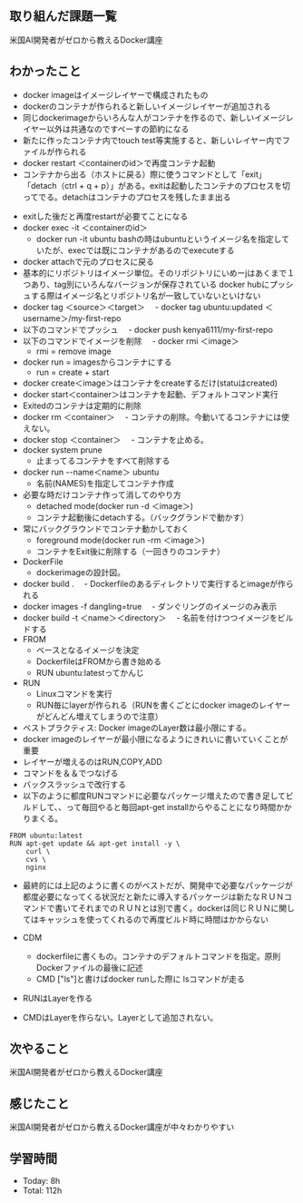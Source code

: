 ## 取り組んだ課題一覧
米国AI開発者がゼロから教えるDocker講座
## わかったこと
- docker imageはイメージレイヤーで構成されたもの
- dockerのコンテナが作られると新しいイメージレイヤーが追加される
- 同じdockerimageからいろんな人がコンテナを作るので、新しいイメージレイヤー以外は共通なのですぺーすの節約になる
- 新たに作ったコンテナ内でtouch test等実施すると、新しいレイヤー内でファイルが作られる
- docker restart ＜containerのid＞で再度コンテナ起動
- コンテナから出る（ホストに戻る）際に使うコマンドとして「exit」「detach（ctrl + q + p）」がある。exitは起動したコンテナのプロセスを切ってでる。detachはコンテナのプロセスを残したまま出る
 <!-- - exit後にdocker ps -aのSTATUS列は「Up」のまま。detachあとは「Exited」となっている -->
- exitした後だと再度restartが必要てことになる
- docker exec -it ＜containerのid＞
  - docker run -it ubuntu bashの時はubuntuというイメージ名を指定していたが、execでは既にコンテナがあるのでexecuteする
- docker attachで元のプロセスに戻る
- 基本的にリポジトリはイメージ単位。そのリポジトリにいめーjはあくまで１つあり、tag別にいろんなバージョンが保存されている
docker hubにプッシュする際はイメージ名とリポジトリ名が一致していないといけない
- docker tag ＜source＞＜target＞
　- docker tag ubuntu:updated ＜username＞/my-first-repo
- 以下のコマンドでプッシュ
　- docker push kenya6111/my-first-repo
- 以下のコマンドでイメージを削除
　- docker rmi ＜image＞
  - rmi = remove image
- docker run = imagesからコンテナにする
  - run = create + start
- docker create＜image＞はコンテナをcreateするだけ(statuはcreated)
- docker start＜container＞はコンテナを起動、デフォルトコマンド実行
- Exitedのコンテナは定期的に削除
- docker rm ＜container＞
　- コンテナの削除。今動いてるコンテナには使えない。
- docker stop ＜container＞
　- コンテナを止める。
- docker system prune
  - 止まってるコンテナをすべて削除する
- docker run --name＜name＞ ubuntu
  - 名前(NAMES)を指定してコンテナ作成
- 必要な時だけコンテナ作って消してのやり方
  - detached mode(docker run -d ＜image＞)
  - コンテナ起動後にdetachする。（バックグランドで動かす）
- 常にバックグラウンドでコンテナ動かしておく
  - foreground mode(docker run -rm ＜image＞)
  - コンテナをExit後に削除する（一回きりのコンテナ）
- DockerFile
  - dockerimageの設計図。
- docker build .
　- Dockerfileのあるディレクトリで実行するとimageが作られる
- docker images -f dangling=true
　- ダンぐリングのイメージのみ表示
- docker build -t ＜name＞＜directory＞
　- 名前を付けつつイメージをビルドする
- FROM
  - ベースとなるイメージを決定
  - DockerfileはFROMから書き始める
  - RUN ubuntu:latestってかんじ
- RUN
  - Linuxコマンドを実行
  - RUN毎にlayerが作られる（RUNを書くごとにdocker imageのレイヤーがどんどん増えてしまうので注意）
- ベストプラクティス: Docker imageのLayer数は最小限にする。
- docker imageのレイヤーが最小限になるようにきれいに書いていくことが重要
- レイヤーが増えるのはRUN,COPY,ADD
- コマンドを＆＆でつなげる
- バックスラッシュで改行する
- 以下のように都度RUNコマンドに必要なパッケージ増えたので書き足してビルドして、、って毎回やると毎回apt-get installからやることになり時間かかりまくる。
```
FROM ubuntu:latest
RUN apt-get update && apt-get install -y \
    curl \
    cvs \
    nginx
```

- 最終的には上記のように書くのがベストだが、開発中で必要なパッケージが都度必要になってくる状況だと新たに導入するパッケージは新たなＲＵＮコマンドで書いてそれまでのＲＵＮとは別で書く。dockerは同じＲＵＮに関してはキャッシュを使ってくれるので再度ビルド時に時間はかからない

- CDM
  - dockerfileに書くもの。コンテナのデフォルトコマンドを指定。原則Dockerファイルの最後に記述
  - CMD ["ls"]と書けばdocker runした際に lsコマンドが走る
- RUNはLayerを作る
- CMDはLayerを作らない。Layerとして追加されない。
## 次やること
米国AI開発者がゼロから教えるDocker講座
## 感じたこと
米国AI開発者がゼロから教えるDocker講座が中々わかりやすい

## 学習時間
- Today: 8h
- Total: 112h

